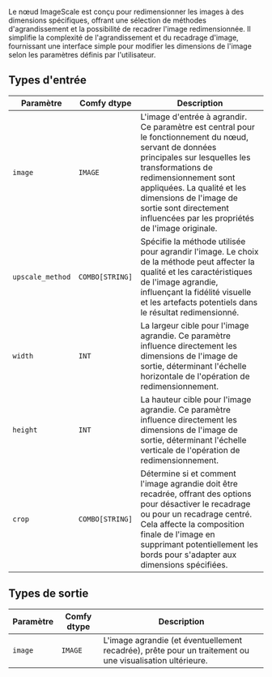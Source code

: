 
Le nœud ImageScale est conçu pour redimensionner les images à des dimensions spécifiques, offrant une sélection de méthodes d'agrandissement et la possibilité de recadrer l'image redimensionnée. Il simplifie la complexité de l'agrandissement et du recadrage d'image, fournissant une interface simple pour modifier les dimensions de l'image selon les paramètres définis par l'utilisateur.

## Types d'entrée

| Paramètre       | Comfy dtype | Description                                                                           |
|-----------------|-------------|---------------------------------------------------------------------------------------|
| `image`         | `IMAGE`     | L'image d'entrée à agrandir. Ce paramètre est central pour le fonctionnement du nœud, servant de données principales sur lesquelles les transformations de redimensionnement sont appliquées. La qualité et les dimensions de l'image de sortie sont directement influencées par les propriétés de l'image originale. |
| `upscale_method`| `COMBO[STRING]` | Spécifie la méthode utilisée pour agrandir l'image. Le choix de la méthode peut affecter la qualité et les caractéristiques de l'image agrandie, influençant la fidélité visuelle et les artefacts potentiels dans le résultat redimensionné. |
| `width`         | `INT`       | La largeur cible pour l'image agrandie. Ce paramètre influence directement les dimensions de l'image de sortie, déterminant l'échelle horizontale de l'opération de redimensionnement. |
| `height`        | `INT`       | La hauteur cible pour l'image agrandie. Ce paramètre influence directement les dimensions de l'image de sortie, déterminant l'échelle verticale de l'opération de redimensionnement. |
| `crop`          | `COMBO[STRING]` | Détermine si et comment l'image agrandie doit être recadrée, offrant des options pour désactiver le recadrage ou pour un recadrage centré. Cela affecte la composition finale de l'image en supprimant potentiellement les bords pour s'adapter aux dimensions spécifiées. |

## Types de sortie
| Paramètre | Comfy dtype | Description |
|-----------|-------------|-------------|
| `image`   | `IMAGE`     | L'image agrandie (et éventuellement recadrée), prête pour un traitement ou une visualisation ultérieure. |